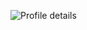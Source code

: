 ![Profile details](http://github-profile-summary-cards.vercel.app/api/cards/profile-details?username=manthanabc&theme=dracula)
